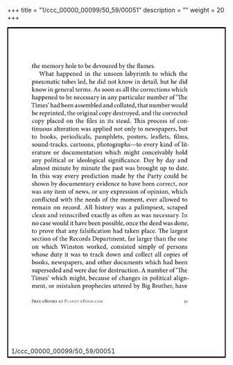 +++
title = "1/ccc_00000_00099/50_59/00051"
description = ""
weight = 20
+++

<table style="border:2px solid black;max-width:800px;max-height:800px;" 
><tr><td>
<img class="center-fit-jpg"
src="/jpg_/out_jpg_1984__051.jpg">
1/ccc_00000_00099/50_59/00051
</img></td></tr></table>
